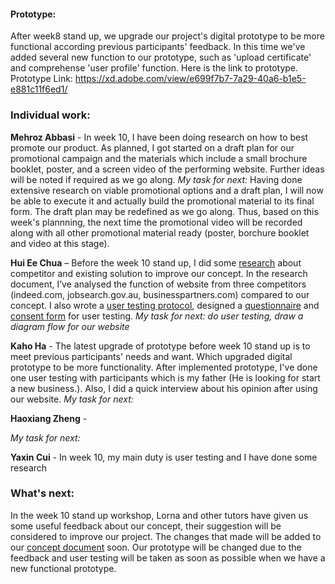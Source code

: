 #### Prototype:
After week8 stand up, we upgrade our project's digital prototype to be more functional according previous participants' feedback. In this time we've added several new function to our prototype, such as 'upload certificate' and comprehense 'user profile' function. Here is the link to prototype.
Prototype Link: https://xd.adobe.com/view/e699f7b7-7a29-40a6-b1e5-e881c11f6ed1/

### Individual work: 
**Mehroz Abbasi** - In week 10, I have been doing research on how to best promote our product. As planned, I got started on a draft plan for our promotional campaign and the materials which include a small brochure booklet, poster, and a screen video of the performing website. Further ideas will be noted if required as we go along. *My task for next:* Having done extensive research on viable promotional options and a draft plan, I will now be able to execute it and actually build the promotional material to its final form. The draft plan may be redefined as we go along. Thus, based on this week's plannning, the next time the promotional video will be recorded along with all other promotional material ready (poster, borchure booklet and video at this stage).

**Hui Ee Chua** – Before the week 10 stand up, I did some [research]( https://github.com/deco3500-2017/teamhighfive/blob/master/Week%2010%20stand%20up/research.md) about competitor and existing solution to improve our concept. In the research document, I’ve analysed the function of website from three competitors (indeed.com, jobsearch.gov.au, businesspartners.com) compared to our concept. I also wrote a [user testing protocol](https://github.com/deco3500-2017/teamhighfive/blob/master/Week%2010%20stand%20up/User%20Testing%202/usertesting-protocol.md), designed a [questionnaire](https://goo.gl/forms/VHBIwYqgkEk421xG3
) and [consent form]( https://github.com/deco3500-2017/teamhighfive/blob/master/Week%2010%20stand%20up/User%20Testing%202/Informed%20consent%20form.pdf) for user testing. *My task for next: do user testing, draw a diagram flow for our website*

**Kaho Ha** - The latest upgrade of prototype before week 10 stand up is to meet previous participants' needs and want. Which upgraded digital prototype to be more functionality. After implemented prototype, I've done one user testing with participants which is my father (He is looking for start a new business.). Also, I did a quick interview about his opinion after using our website. *My task for next:*

**Haoxiang Zheng** - 

*My task for next:*

**Yaxin Cui** - In week 10, my main duty is user testing and I have done some research




### What's next:

In the week 10 stand up workshop, Lorna and other tutors have given us some useful feedback about our concept, their suggestion will be considered to improve our project. The changes that made will be added to our [concept document]( https://github.com/deco3500-2017/teamhighfive/blob/master/README.md) soon. Our prototype will be changed due to the feedback and user testing will be taken as soon as possible when we have a new functional prototype.

